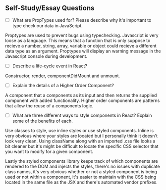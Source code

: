 ## Self-Study/Essay Questions
- [ ] What are PropTypes used for? Please describe why it's important to type check our data in JavaScript.

Proptypes are used to prevent bugs using typechecking. Javascript is very loose as a language. This means that a function that is only suppose to recieve a number, string, array, variable or object could recieve a different data type as an argument. Proptypes will display an warning message in the Javascript console during development.

- [ ] Describe a life-cycle event in React?

Constructor, render, componentDidMount and unmount.

- [ ] Explain the details of a Higher Order Component?

A component that a components as its input and then returns the supplied component with added functionality. Higher order components are patterns that allow the reuse of a components logic. 

- [ ] What are three different ways to style components in React? Explain some of the benefits of each.

Use classes to style, use inline styles or use styled components. Inline is very obvious where your styles are located but I personally think it doesn't look very clean. Using className along with an imported .css file looks a bit cleaner but it's might be difficult to locate the specific CSS selector that you want to modify for a given component.

Lastly the styled components library keeps track of which components are rendered to the DOM and injects the styles, there's no issues with duplicate class names, it's very obvious whether or not a styled component is being used or not within a component, it's easier to maintain with the CSS being located in the same file as the JSX and there's automated vendor prefixes.